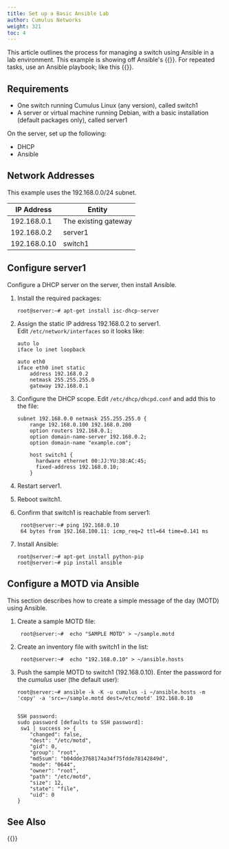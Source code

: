 ```yaml
---
title: Set up a Basic Ansible Lab
author: Cumulus Networks
weight: 321
toc: 4
---
```


This article outlines the process for managing a switch using Ansible in a lab environment. This example is showing off Ansible's {{<exlink url="https://docs.ansible.com/ansible/latest/user_guide/intro_adhoc.html" text="ad-hoc commands">}}. For repeated tasks, use an Ansible playbook; like this {{<link url="Ansible-Simple-Playbook-Example-with-an-FRR-Template" text="easy playbook example">}}.

## Requirements

- One switch running Cumulus Linux (any version), called switch1
- A server or virtual machine running Debian, with a basic
    installation (default packages only), called server1

On the server, set up the following:

- DHCP
- Ansible

## Network Addresses

This example uses the 192.168.0.0/24 subnet.

| IP Address   | Entity               |
| ------------ | -------------------- |
| 192.168.0.1  | The existing gateway |
| 192.168.0.2  | server1              |
| 192.168.0.10 | switch1              |

## Configure server1

Configure a DHCP server on the server, then install Ansible.

1. Install the required packages:  

       root@server:~# apt-get install isc-dhcp-server

2. Assign the static IP address 192.168.0.2 to server1. Edit `/etc/network/interfaces` so it looks like:  

       auto lo
       iface lo inet loopback

       auto eth0
       iface eth0 inet static
           address 192.168.0.2
           netmask 255.255.255.0
           gateway 192.168.0.1

3. Configure the DHCP scope. Edit `/etc/dhcp/dhcpd.conf` and add this to the file:  

       subnet 192.168.0.0 netmask 255.255.255.0 {
           range 192.168.0.100 192.168.0.200
           option routers 192.168.0.1;
           option domain-name-server 192.168.0.2;
           option domain-name "example.com";
        
           host switch1 {
             hardware ethernet 00:JJ:YU:38:AC:45;
             fixed-address 192.168.0.10;
           }

4. Restart server1.

5. Reboot switch1.

6. Confirm that switch1 is reachable from server1:  

        root@server:~# ping 192.168.0.10 
        64 bytes from 192.168.100.11: icmp_req=2 ttl=64 time=0.141 ms

7. Install Ansible:

       root@server:~# apt-get install python-pip
       root@server:~# pip install ansible

## Configure a MOTD via Ansible

This section describes how to create a simple message of the day (MOTD) using Ansible.

1. Create a sample MOTD file:

        root@server:~#  echo "SAMPLE MOTD" > ~/sample.motd

2. Create an inventory file with switch1 in the list:

        root@server:~#  echo "192.168.0.10" > ~/ansible.hosts

3. Push the sample MOTD to switch1 (192.168.0.10). Enter the password for the *cumulus* user (the default user):  

       root@server:~# ansible -k -K -u cumulus -i ~/ansible.hosts -m 'copy' -a 'src=~/sample.motd dest=/etc/motd' 192.168.0.10
         
        
       SSH password:
       sudo password [defaults to SSH password]: 
        sw1 | success >> {
           "changed": false, 
           "dest": "/etc/motd", 
           "gid": 0, 
           "group": "root", 
           "md5sum": "b04dde3768174a34f75fdde78142849d", 
           "mode": "0644", 
           "owner": "root", 
           "path": "/etc/motd", 
           "size": 12, 
           "state": "file", 
           "uid": 0
       }

## See Also

{{<link url="Default-User-Name-and-Password-in-Cumulus-Linux" text="Default username and password for Cumulus Linux">}}
